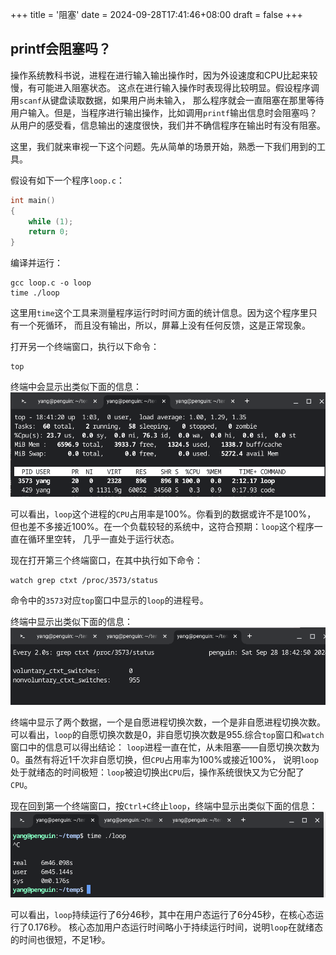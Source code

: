 +++
title = '阻塞'
date = 2024-09-28T17:41:46+08:00
draft = false
+++

## printf会阻塞吗？

操作系统教科书说，进程在进行输入输出操作时，因为外设速度和CPU比起来较慢，有可能进入阻塞状态。
这点在进行输入操作时表现得比较明显。假设程序调用`scanf`从键盘读取数据，如果用户尚未输入，
那么程序就会一直阻塞在那里等待用户输入。但是，当程序进行输出操作，比如调用`printf`输出信息时会阻塞吗？
从用户的感受看，信息输出的速度很快，我们并不确信程序在输出时有没有阻塞。

这里，我们就来审视一下这个问题。先从简单的场景开始，熟悉一下我们用到的工具。

假设有如下一个程序`loop.c`：
```C
int main()
{
    while (1);
    return 0;
}

```

编译并运行：
```
gcc loop.c -o loop
time ./loop
```

这里用`time`这个工具来测量程序运行时时间方面的统计信息。因为这个程序里只有一个死循环，
而且没有输出，所以，屏幕上没有任何反馈，这是正常现象。

打开另一个终端窗口，执行以下命令：
```
top
```

终端中会显示出类似下面的信息：
![loop top image](images/loop-top.png)

可以看出，`loop`这个进程的`CPU`占用率是100%。你看到的数据或许不是100%，
但也差不多接近100%。在一个负载较轻的系统中，这符合预期：`loop`这个程序一直在循环里空转，
几乎一直处于运行状态。

现在打开第三个终端窗口，在其中执行如下命令：
```
watch grep ctxt /proc/3573/status
```

命令中的`3573`对应`top`窗口中显示的`loop`的进程号。

终端中显示出类似下面的信息：
![watch context switch times image](images/watch-context-switch-times.png)

终端中显示了两个数据，一个是自愿进程切换次数，一个是非自愿进程切换次数。
可以看出，`loop`的自愿切换次数是0，非自愿切换次数是955.综合`top`窗口和`watch`窗口中的信息可以得出结论：
`loop`进程一直在忙，从未阻塞——自愿切换次数为0。虽然有将近1千次非自愿切换，但`CPU`占用率为100%或接近100%，
说明`loop`处于就绪态的时间极短：`loop`被迫切换出`CPU`后，操作系统很快又为它分配了`CPU`。

现在回到第一个终端窗口，按`Ctrl+C`终止`loop`，终端中显示出类似下面的信息：
![loop time image](images/loop-time.png)

可以看出，`loop`持续运行了6分46秒，其中在用户态运行了6分45秒，在核心态运行了0.176秒。
核心态加用户态运行时间略小于持续运行时间，说明`loop`在就绪态的时间也很短，不足1秒。


